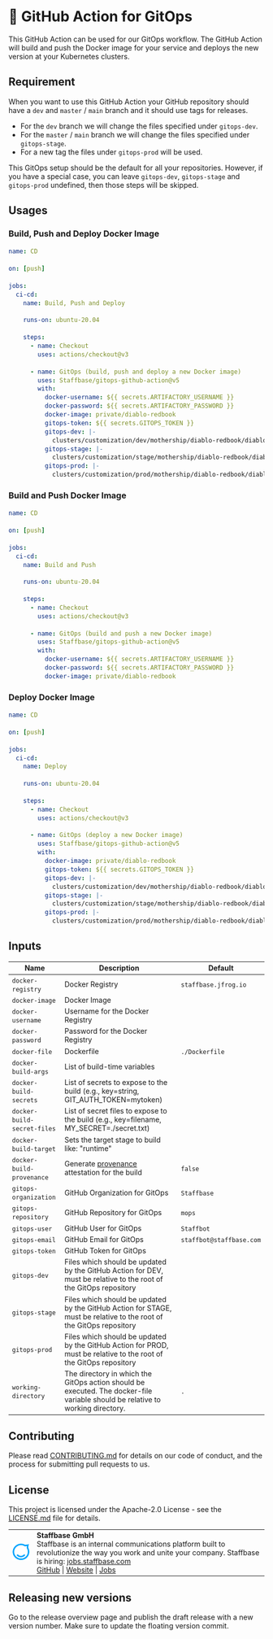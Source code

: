 # 🚀 GitHub Action for GitOps

This GitHub Action can be used for our GitOps workflow.
The GitHub Action will build and push the Docker image for your service and deploys the new version at your Kubernetes clusters.

## Requirement

When you want to use this GitHub Action your GitHub repository should have a `dev` and `master` / `main` branch and it should use tags for releases.

- For the `dev` branch we will change the files specified under `gitops-dev`.
- For the `master` / `main` branch we will change the files specified under `gitops-stage`.
- For a new tag the files under `gitops-prod` will be used.

This GitOps setup should be the default for all your repositories.
However, if you have a special case, you can leave `gitops-dev`, `gitops-stage` and `gitops-prod` undefined, then those steps will be skipped.

## Usages

### Build, Push and Deploy Docker Image

```yaml
name: CD

on: [push]

jobs:
  ci-cd:
    name: Build, Push and Deploy

    runs-on: ubuntu-20.04

    steps:
      - name: Checkout
        uses: actions/checkout@v3

      - name: GitOps (build, push and deploy a new Docker image)
        uses: Staffbase/gitops-github-action@v5
        with:
          docker-username: ${{ secrets.ARTIFACTORY_USERNAME }}
          docker-password: ${{ secrets.ARTIFACTORY_PASSWORD }}
          docker-image: private/diablo-redbook
          gitops-token: ${{ secrets.GITOPS_TOKEN }}
          gitops-dev: |-
            clusters/customization/dev/mothership/diablo-redbook/diablo-redbook-helm.yaml spec.template.spec.containers.redbook.image
          gitops-stage: |-
            clusters/customization/stage/mothership/diablo-redbook/diablo-redbook-helm.yaml spec.template.spec.containers.redbook.image
          gitops-prod: |-
            clusters/customization/prod/mothership/diablo-redbook/diablo-redbook-helm.yaml spec.template.spec.containers.redbook.image
```

### Build and Push Docker Image

```yaml
name: CD

on: [push]

jobs:
  ci-cd:
    name: Build and Push

    runs-on: ubuntu-20.04

    steps:
      - name: Checkout
        uses: actions/checkout@v3

      - name: GitOps (build and push a new Docker image)
        uses: Staffbase/gitops-github-action@v5
        with:
          docker-username: ${{ secrets.ARTIFACTORY_USERNAME }}
          docker-password: ${{ secrets.ARTIFACTORY_PASSWORD }}
          docker-image: private/diablo-redbook
```

### Deploy Docker Image

```yaml
name: CD

on: [push]

jobs:
  ci-cd:
    name: Deploy

    runs-on: ubuntu-20.04

    steps:
      - name: Checkout
        uses: actions/checkout@v3

      - name: GitOps (deploy a new Docker image)
        uses: Staffbase/gitops-github-action@v5
        with:
          docker-image: private/diablo-redbook
          gitops-token: ${{ secrets.GITOPS_TOKEN }}
          gitops-dev: |-
            clusters/customization/dev/mothership/diablo-redbook/diablo-redbook-helm.yaml spec.template.spec.containers.redbook.image
          gitops-stage: |-
            clusters/customization/stage/mothership/diablo-redbook/diablo-redbook-helm.yaml spec.template.spec.containers.redbook.image
          gitops-prod: |-
            clusters/customization/prod/mothership/diablo-redbook/diablo-redbook-helm.yaml spec.template.spec.containers.redbook.image
```

## Inputs

| Name                        | Description                                                                                                                    | Default                     |
|-----------------------------|--------------------------------------------------------------------------------------------------------------------------------|-----------------------------|
| `docker-registry`           | Docker Registry                                                                                                                | `staffbase.jfrog.io`        |
| `docker-image`              | Docker Image                                                                                                                   |                             |
| `docker-username`           | Username for the Docker Registry                                                                                               |                             |
| `docker-password`           | Password for the Docker Registry                                                                                               |                             |
| `docker-file`               | Dockerfile                                                                                                                     | `./Dockerfile`              |
| `docker-build-args`         | List of build-time variables                                                                                                   |                             |
| `docker-build-secrets`      | List of secrets to expose to the build (e.g., key=string, GIT_AUTH_TOKEN=mytoken)                                              |                             |
| `docker-build-secret-files` | List of secret files to expose to the build (e.g., key=filename, MY_SECRET=./secret.txt)                                       |                             |
| `docker-build-target`       | Sets the target stage to build like: "runtime"                                                                                 |                             |
| `docker-build-provenance`   | Generate [provenance](https://docs.docker.com/build/attestations/slsa-provenance/) attestation for the build                   | `false`                     |
| `gitops-organization`       | GitHub Organization for GitOps                                                                                                 | `Staffbase`                 |
| `gitops-repository`         | GitHub Repository for GitOps                                                                                                   | `mops`                      |
| `gitops-user`               | GitHub User for GitOps                                                                                                         | `Staffbot`                  |
| `gitops-email`              | GitHub Email for GitOps                                                                                                        | `staffbot@staffbase.com`    |
| `gitops-token`              | GitHub Token for GitOps                                                                                                        |                             |
| `gitops-dev`                | Files which should be updated by the GitHub Action for DEV, must be relative to the root of the GitOps repository              |                             |
| `gitops-stage`              | Files which should be updated by the GitHub Action for STAGE, must be relative to the root of the GitOps repository            |                             |
| `gitops-prod`               | Files which should be updated by the GitHub Action for PROD, must be relative to the root of the GitOps repository             |                             |
| `working-directory`         | The directory in which the GitOps action should be executed. The docker-file variable should be relative to working directory. | `.`                         |

## Contributing

Please read [CONTRIBUTING.md](CONTRIBUTING.md) for details on our code of conduct, and the process for submitting pull requests to us.

## License

This project is licensed under the Apache-2.0 License - see the [LICENSE.md](LICENSE) file for details.

<table>
  <tr>
    <td>
      <img src="docs/assets/images/staffbase.png" alt="Staffbase GmbH" width="96" />
    </td>
    <td>
      <b>Staffbase GmbH</b>
      <br />Staffbase is an internal communications platform built to revolutionize the way you work and unite your company. Staffbase is hiring: <a href="https://jobs.staffbase.com" target="_blank" rel="noreferrer">jobs.staffbase.com</a>
      <br /><a href="https://github.com/Staffbase" target="_blank" rel="noreferrer">GitHub</a> | <a href="https://staffbase.com/" target="_blank" rel="noreferrer">Website</a> | <a href="https://jobs.staffbase.com" target="_blank" rel="noreferrer">Jobs</a>
    </td>
  </tr>
</table>

## Releasing new versions

Go to the release overview page and publish the draft release with a new version number.
Make sure to update the floating version commit.
